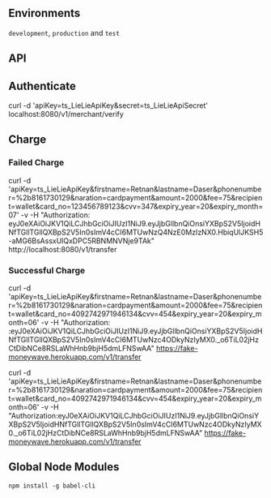 ## Environments
 `development`, `production` and `test`

## API
## Authenticate
curl -d 'apiKey=ts_LieLieApiKey&secret=ts_LieLieApiSecret' localhost:8080/v1/merchant/verify

## Charge

### Failed Charge
curl -d 'apiKey=ts_LieLieApiKey&firstname=Retnan&lastname=Daser&phonenumber=%2b8161730129&naration=cardpayment&amount=2000&fee=75&recipient=wallet&card_no=123456789123&cvv=347&expiry_year=20&expiry_month=07' -v -H "Authorization: eyJ0eXAiOiJKV1QiLCJhbGciOiJIUzI1NiJ9.eyJjbGllbnQiOnsiYXBpS2V5IjoidHNfTGllTGllQXBpS2V5In0sImV4cCI6MTUwNzQ4NzE0MzIzNX0.HbiqUlJKSH5-aMG6BsAssxUlQxDPC5RBNMNVNje9TAk"  http://localhost:8080/v1/transfer
### Successful Charge
curl -d 'apiKey=ts_LieLieApiKey&firstname=Retnan&lastname=Daser&phonenumber=%2b8161730129&naration=cardpayment&amount=2000&fee=75&recipient=wallet&card_no=4092742971946134&cvv=454&expiry_year=20&expiry_month=06' -v -H "Authorization: :eyJ0eXAiOiJKV1QiLCJhbGciOiJIUzI1NiJ9.eyJjbGllbnQiOnsiYXBpS2V5IjoidHNfTGllTGllQXBpS2V5In0sImV4cCI6MTUwNzc4ODkyNzIyMX0._o6TiL02jHzCtDibNCe8RSLaWhHnb9bjH5dmLFNSwAA" https://fake-moneywave.herokuapp.com/v1/transfer

curl -d 'apiKey=ts_LieLieApiKey&firstname=Retnan&lastname=Daser&phonenumber=%2b8161730129&naration=cardpayment&amount=2000&fee=75&recipient=wallet&card_no=4092742971946134&cvv=454&expiry_year=20&expiry_month=06' -v -H "Authorization:eyJ0eXAiOiJKV1QiLCJhbGciOiJIUzI1NiJ9.eyJjbGllbnQiOnsiYXBpS2V5IjoidHNfTGllTGllQXBpS2V5In0sImV4cCI6MTUwNzc4ODkyNzIyMX0._o6TiL02jHzCtDibNCe8RSLaWhHnb9bjH5dmLFNSwAA" https://fake-moneywave.herokuapp.com/v1/transfer

## Global Node Modules
 `npm install -g babel-cli`